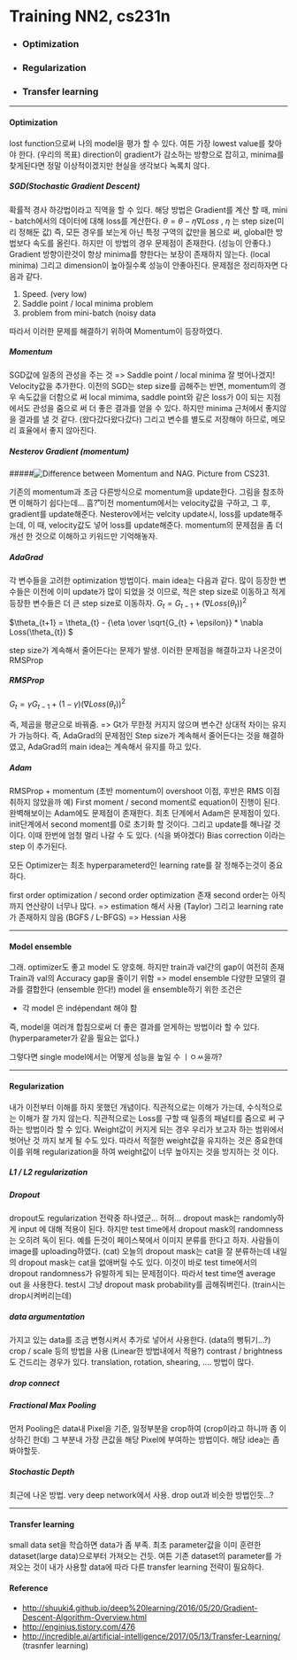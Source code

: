 # Training NN2, cs231n

* ### Optimization

* ### Regularization

* ### Transfer learning

---

#### Optimization

lost function으로써 나의 model을 평가 할 수 있다.
여튼 가장 lowest value를 찾아야 한다. (우리의 목표)
direction이 gradient가 감소하는 방향으로 잡히고, minima를 찾게된다면
정말 이상적이겠지만 현실을 생각보다 녹록치 않다.

##### SGD(Stochastic Gradient Descent)

확률적 경사 하강법이라고 직역을 할 수 있다.
해당 방법은 Gradient를 계산 할 때, mini - batch에서의 데이터에 대해 loss를 계산한다.
$\theta  = \theta - \eta \nabla Loss$ , $\eta$ 는 step size(미리 정해둔 값)
즉, 모든 경우를 보는게 아닌 특정 구역의 값만을 봄으로 써, global한 방법보다 속도를 올린다.
하지만 이 방법의 경우 문제점이 존재한다. (성능이 안좋다.)
Gradient 방향이란것이 항상 minima를 향한다는 보장이 존재하지 않는다. (local minima)
그리고 dimension이 높아질수록 성능이 안좋아진다.
문제점은 정리하자면 다음과 같다.

1. Speed. (very low)
2. Saddle point / local minima problem
3. problem from mini-batch (noisy data

따라서 이러한 문제를 해결하기 위하여 Momentum이 등장하였다.

##### Momentum

SGD값에 일종의 관성을 주는 것 => Saddle point / local minima 잘 벗어나겠지!
Velocity값을 추가한다. 
이전의 SGD는 step size를 곱해주는 반면, momentum의 경우 속도값을 더함으로 써 
local mimima, saddle point와 같은 loss가 0이 되는 지점에서도 관성을 줌으로 써 
더 좋은 결과를 얻을 수 있다.
하지만 minima 근처에서 좋지않을 결과를 낼 것 같다. (왔다갔다왔다갔다)
그리고 변수를 별도로 저장해야 하므로, 메모리 효율에서 좋지 않아진다.

##### Nesterov Gradient (momentum)

#####![Difference between Momentum and NAG. Picture from CS231.](http://cs231n.github.io/assets/nn3/nesterov.jpeg)

기존의 momentum과 조금 다른방식으로 momentum을 update한다.
그림을 참조하면 이해하기 쉽다는데… 흠?̊̈
이전 momentum에서는 velocity값을 구하고, 그 후, gradient를 update해준다.
Nesterov에서는 velcity update시, loss를 update해주는데, 이 때, velocity값도 넣어 loss를 update해준다.
momentum의 문제점을 좀 더 개선 한 것으로 이해하고 키워드만 기억해놓자.

##### AdaGrad

각 변수들을 고려한 optimization 방법이다.
main idea는 다음과 같다. 
많이 등장한 변수들은 이전에 이미 update가 많이 되었을 것 이므로, 적은 step size로 이동하고
적게 등장한 변수들은 더 큰 step size로 이동하자.
$G_{t} = G_{t-1} + (\nabla Loss(\theta_{t}))^2$

$\theta_{t+1} = \theta_{t} - {\eta \over \sqrt{G_{t} + \epsilon}} * \nabla Loss(\theta_{t}) $

step size가 계속해서 줄어든다는 문제가 발생.
이러한 문제점을 해결하고자 나온것이 RMSProp

##### RMSProp

$G_{t} = \gamma G_{t-1} +(1-\gamma) (\nabla Loss(\theta_{t}))^2$

즉, 제곱을 평균으로 바꿔줌. => Gt가 무한정 커지지 않으며 변수간 상대적 차이는 유지가 가능하다. 
즉, AdaGrad의 문제점인 Step size가 계속해서 줄어든다는 것을 해결하였고,
AdaGrad의 main idea는 계속해서 유지를 하고 있다.

##### Adam

RMSProp + momentum 
(초반 momentum이 overshoot 이점, 후반은 RMS 이점 취하지 않았을까 예)
First moment / second moment로 equation이 진행이 된다.
완벽해보이는 Adam에도 문제점이 존재한다.
최초 단계에서 Adam은 문제점이 있다.
init단계에서 second moment를 0로 초기화 할 것이다. 그리고 update를 해나갈 것 이다.
이때 한번에 엄청 멀리 나갈 수 도 있다. (식을 봐야겠다)
Bias correction 이라는 step 이 추가된다. 

모든 Optimizer는 최초 hyperparameterd인 learning rate를 잘 정해주는것이 중요하다.

first order optimization / second order optimization 존재
second order는 아직까지 연산량이 너무나 많다.
=> estimation 해서 사용 (Taylor) 그리고 learning rate가 존재하지 않음
(BGFS / L-BFGS) => Hessian 사용

----



#### Model ensemble

그래. optimizer도 좋고 model 도 양호해. 하지만 train과 val간의 gap이 여전히 존재
Train과 val의 Accuracy gap을 줄이기 위함 => model ensemble
다양한 모델의 결과를 결합한다 (ensemble 한다!)
model 을 ensemble하기 위한 조건은

* 각 model 은 indépendant 해야 함

즉, model을 여러개 합침으로써 더 좋은 결과를 얻게하는 방법이라 할 수 있다.
(hyperparameter가 같을 필요는 없다.)

그렇다면 single model에서는 어떻게 성능을 높일 수 ㅣㅇㅆ을까?

----



#### Regularization

내가 이전부터 이해를 하지 못했던 개념이다. 
직관적으로는 이해가 가는데, 수식적으로는 이해가 잘 가지 않는다.
직관적으로는 Loss를 구할 때 일종의 패널티를 줌으로 써 구하는 방법이라 할 수 있다.
Weight값이 커지게 되는 경우 우리가 보고자 하는 범위에서 벗어난 것 까지 보게 될 수도 있다.
따라서 적절한 weight값을 유지하는 것은 중요한데
이를 위해 regularization을 하여 weight값이 너무 높아지는 것을 방지하는 것 이다.

##### L1 / L2 regularization

##### Dropout

dropout도 regularization 전략중 하나였군… 허허...
dropout mask는 randomly하게 input 에 대해 적용이 된다.
하지만 test time에서 dropout mask의 randomness는 오히려 독이 된다.
예를 든것이 페이스북에서 이미지 분류를 한다고 하자.
사람들이 image를 uploading하였다. (cat) 오늘의 dropout mask는 cat을 잘 분류하는데
내일의 dropout mask는 cat을 없애버릴 수도 있다. 
이것이 바로 test time에서의 dropout randomness가 유발하게 되는 문제점이다.
따라서 test time엔 average out 을 사용한다.
test시 그냥 dropout mask probability를 곱해줘버린다. 
(train시는 drop시켜버리는데)

##### data argumentation

가지고 있는 data를 조금 변형시켜서 추가로 넣어서 사용한다.
(data의 뻥튀기…?)
crop / scale 등의 방법을 사용 (Linear한 방법내에서 적용?)
contrast / brightness도 건드리는 경우가 있다.
translation, rotation, shearing, .... 방법이 많다.

##### drop connect

##### Fractional Max Pooling

먼저 Pooling은 data내 Pixel을 기준, 일정부분을 crop하여 (crop이라고 하니까 좀 이상하긴 한데)
그 부분내 가장 큰값을 해당 Pixel에 부여하는 방법이다.
해당 idea는 좀 봐야할듯.

##### Stochastic Depth

최근에 나온 방법. very deep network에서 사용.
drop out과 비슷한 방법인듯...?

-----



#### Transfer learning

small data set을 학습하면 data가 좀 부족.
최초 parameter값을 이미 훈련한 dataset(large data)으로부터 가져오는 건듯.
여튼 기존 dataset의 parameter를 가져오는 것이
내가 사용할 data에 따라 다른 transfer learning 전략이 필요하다.



#### Reference

* http://shuuki4.github.io/deep%20learning/2016/05/20/Gradient-Descent-Algorithm-Overview.html
* http://enginius.tistory.com/476
* http://incredible.ai/artificial-intelligence/2017/05/13/Transfer-Learning/ (trasnfer learning)

